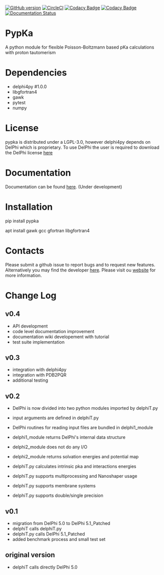 [![GitHub version](https://badge.fury.io/gh/mms-fcul%2Fpypka.svg)](https://badge.fury.io/gh/mms-fcul%2Fpypka) [![CircleCI](https://circleci.com/gh/mms-fcul/PypKa.svg?style=svg)](https://circleci.com/gh/mms-fcul/PypKa) [![Codacy Badge](https://api.codacy.com/project/badge/Coverage/77db3bc226c94625acd3cea0e14c23ad)](https://www.codacy.com/app/pedrishi/PypKa?utm_source=github.com&utm_medium=referral&utm_content=mms-fcul/PypKa&utm_campaign=Badge_Coverage) [![Codacy Badge](https://api.codacy.com/project/badge/Grade/77db3bc226c94625acd3cea0e14c23ad)](https://www.codacy.com/app/pedrishi/PypKa?utm_source=github.com&amp;utm_medium=referral&amp;utm_content=mms-fcul/PypKa&amp;utm_campaign=Badge_Grade) [![Documentation Status](https://readthedocs.org/projects/pypka/badge/?version=latest)](https://pypka.readthedocs.io/en/latest/?badge=latest)


# PypKa

A python module for flexible Poisson-Boltzmann based pKa calculations with proton tautomerism


# Dependencies 

  - delphi4py #1.0.0
  - libgfortran4
  - gawk 
  - pytest
  - numpy


# License

  pypka is distributed under a LGPL-3.0, however delphi4py depends on
  DelPhi which is proprietary. To use DelPhi the user is required to
  download the DelPhi license
  [here](https://honiglab.c2b2.columbia.edu/software/cgi-bin/software.pl?input=DelPhi)

# Documentation

  Documentation can be found [here](https://pypka.readthedocs.io/en/latest/). (Under development)

# Installation

  pip install pypka

  apt install gawk gcc gfortran libgfortran4

# Contacts

  Please submit a github issue to report bugs and to request new features.
  Alternatively you may find the developer [here](mailto:pdreis@fc.ul.pt). Please visit ou [website](http://mms.rd.ciencias.ulisboa.pt/) for more information.


# Change Log

## v0.4
  - API development
  - code level documentation improvement
  - documentation wiki developement with tutorial
  - test suite implementation

## v0.3
  - integration with delphi4py
  - integration with PDB2PQR
  - additional testing

## v0.2
  - DelPhi is now divided into two python modules imported by delphiT.py
  - input arguments are defined in delphiT.py
  
  - DelPhi routines for reading input files are bundled in delphi1_module
  - delphi1_module returns DelPhi's internal data structure

  - delphi2_module does not do any I/O
  - delphi2_module returns solvation energies and potential map

  - delphiT.py calculates intrinsic pka and interactions energies
  - delphiT.py supports multiprocessing and Nanoshaper usage
  - delphiT.py supports membrane systems
  - delphiT.py supports double/single precision

## v0.1
  - migration from DelPhi 5.0 to DelPhi 5.1_Patched
  - delphiT calls delphiT.py
  - delphiT.py calls DelPhi 5.1_Patched
  - added benchmark process and small test set

## original version
  - delphiT calls directly DelPhi 5.0
